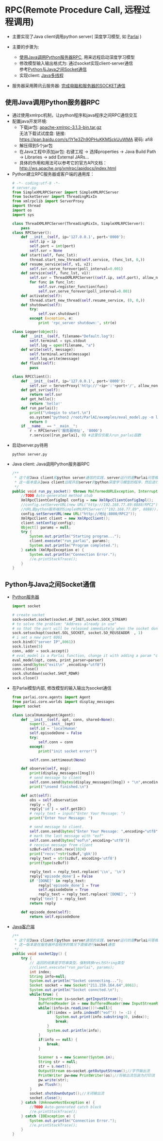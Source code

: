 # RPC(Remote Procedure Call, 远程过程调用)

* 主要实现了Java client调用python server( 深度学习模型, 如 [Parlai](https://github.com/facebookresearch/ParlAI) )
* 主要的步骤为:
  * [使用Java调用Python服务器RPC](http://bbs.it-home.org/thread-68527-1-1.html), 用来远程启动深度学习模型
  * 修改模型输入输出格式为: 通过socket实现client-server通信<br>
    参考[Python与Java之间Socket通信](https://blog.csdn.net/ChenTianSaber/article/details/52274257?locationNum=4)
  * 实现client: [Java多线程](https://www.cnblogs.com/GarfieldEr007/p/5746362.html)
  
* 服务器采用腾讯云服务器: [完成电脑和服务器的SOCKET通信](http://bbs.qcloud.com/thread-21376-1-1.html)

## 使用Java调用Python服务器RPC

* 通过使用xmlrpc机制，让python程序和java程序之间RPC通信交互
* 配置java开发环境:
  * 下载jar包: [apache-xmlrpc-3.1.3-bin.tar.gz](https://archive.apache.org/dist/ws/xmlrpc/binaries/apache-xmlrpc-3.1.3-bin.tar.gz)<br>
    无法下载试试度盘: 链接: https://pan.baidu.com/s/1Y1e3Zh90PHuKKMSckUuWMA 密码: afi8
  * 解压得到5个jar包
  * 在Java工程中添加jar包: 右键工程 -> 选择properties -> Java Build Path -> Libraries -> add External JARs...
  * 具体的作用和用法可以参考它的官方API文档：http://ws.apache.org/xmlrpc/apidocs/index.html
* Python建立RPC服务器或客户端的通用库：
   ```python
   # -*- coding:utf-8 -*-
   # server.py
   from SimpleXMLRPCServer import SimpleXMLRPCServer
   from SocketServer import ThreadingMixIn
   from xmlrpclib import ServerProxy
   import thread
   import os
   import sys

   class ThreadXMLRPCServer(ThreadingMixIn, SimpleXMLRPCServer):
       pass
   class RPCServer():
       def __init__(self, ip='127.0.0.1', port='8000'):
           self.ip = ip
           self.port = int(port)
           self.svr = None
       def start(self, func_lst):
           thread.start_new_thread(self.service, (func_lst, 0,))
       def resume_service(self, v1, v2):
           self.svr.serve_forever(poll_interval=0.001)
       def service(self, func_lst, v1):
           self.svr = ThreadXMLRPCServer((self.ip, self.port), allow_none=True)
           for func in func_lst:
               self.svr.register_function(func)
               self.svr.serve_forever(poll_interval=0.001)
       def activate(self):
           thread.start_new_thread(self.resume_service, (0, 0,))
       def shutdown(self):
           try:
               self.svr.shutdown()
           except Exception, e:
               print 'rpc_server shutdown:', str(e)

   class Logger(object):
       def __init__(self, filename="Default.log"):
           self.terminal = sys.stdout
           self.log = open(filename, "a")
       def write(self, message):
           self.terminal.write(message)
           self.log.write(message)
       def flush(self):
           pass

   class RPCClient():
       def __init__(self, ip='127.0.0.1', port='8000'):
           self.svr = ServerProxy('http://'+ip+':'+port+'/', allow_none=True, use_datetime=True)
       def get_svr(self):
           return self.svr
       def get_hello():
           return 'hello!'
       def run_parlai():
           print("\nbegin to start.\n")
           os.system("python3 /root/ParlAI/examples/eval_model.py -m local_human -t babi:Task1k:1 -dt valid")
           return 0
       if __name__ == "__main__":
           r = RPCServer('服务器地址', '8000')
           r.service([run_parlai], 0) #这里仅仅载入run_parlai函数
   ```
 * 启动server.py待用
   ```shell
   python server.py
   ```
 * Java client: Java调用Python服务器RPC
   ```java
   /**
    * 这个是Java client和python server通信的实践，server运行的是Parlai问答模型
    * 这一版本是从Java client远程开启server的python深度学习模型的程序，然后进行socket通信 
    */
   public void run_py_socket() throws MalformedURLException, InterruptedException {
       //TODO Auto-generated method stub
       XmlRpcClientConfigImpl config = new XmlRpcClientConfigImpl();
       //config.setServerURL(new URL("http://192.168.77.89:8888/RPC2"));
       //URL是python服务端的SimpleXMLRPCServer(("192.168.77.89", 8888))，注意http和/RPC2
       config.setServerURL(new URL("http://地址:8000/RPC2"));
       XmlRpcClient client = new XmlRpcClient();
       client.setConfig(config);
       Object[] params = null;
       try {
           System.out.println("Starting program...");
           client.execute("run_parlai", params);
           System.out.println("Program completed.");
       } catch (XmlRpcException e) {
           System.out.println("Connection Error.");
           //e.printStackTrace();
       }
   }
   ```

## Python与Java之间Socket通信

* [Python服务器](http://www.runoob.com/python/python-socket.html)
  ```python
  import socket
  
  # create socket
  sock=socket.socket(socket.AF_INET,socket.SOCK_STREAM)
  # to solve the problem: "Address already in use"
  # so that the port will be released immediately when the socket done.
  sock.setsockopt(socket.SOL_SOCKET, socket.SO_REUSEADDR  , 1)
  # i set a new port 8061
  sock.bind(("server IP",8061))
  sock.listen(5)
  conn, addr = sock.accept()
  # eval_model is a Parlai function, change it with adding a param "conn"
  eval_model(opt, conn, print_parser=parser)
  conn.send(bytes("exit\n" ,encoding="utf8"))
  conn.close()
  sock.shutdown(socket.SHUT_RDWR)
  sock.close()
  ```
* 在Parlai模型内部, 修改模型的输入输出为socket通信
  ```python
  from parlai.core.agents import Agent
  from parlai.core.worlds import display_messages
  import socket

  class LocalHumanAgent(Agent):
      def __init__(self, opt, conn, shared=None):
          super().__init__(opt)
          self.id = 'localHuman'
          self.episodeDone = False
          try:
              self.conn = conn
          except:
              print("init socket error!")

          self.conn.settimeout(None)

      def observe(self, msg):
          print(display_messages([msg]))
          # send message to client
          self.conn.send(bytes(display_messages([msg]) + "\n",encoding="utf8"))
          print("\nsend finished.\n")

      def act(self):
          obs = self.observation
          reply = {}
          reply['id'] = self.getID()
          # reply_text = input("Enter Your Message: ")
          print("Enter Your Message: ")

          # send message to client.
          self.conn.send(bytes("Enter Your Message: ",encoding="utf8"))
          # mark the last message with "eof"
          self.conn.send(bytes("eof\n",encoding="utf8"))
          # receive message from client
          szBuf=self.conn.recv(1024)
          print("recv:"+str(szBuf,'gbk'))
          reply_text = str(szBuf, encoding='utf8')
          print(type(szBuf))

          reply_text = reply_text.replace('\\n', '\n')
          reply['episode_done'] = False
          if '[DONE]' in reply_text:
              reply['episode_done'] = True
              self.episodeDone = True
              reply_text = reply_text.replace('[DONE]', '')
          reply['text'] = reply_text
          return reply

      def episode_done(self):
          return self.episodeDone
  ```
* [Java客户端](https://blog.csdn.net/ChenTianSaber/article/details/52274257)
  ```java
  /**
   * 这个是Java client和python server通信的实践，server运行的是Parlai问答模型
   * 这一版本是在服务器开启程序的情况下直接进行socket通信
   */
  public void socket2py() {
      try {
          // 返回的结果是字符串类型，强制转换res为String类型
          //client.execute("run_parlai", params);
          int index;
          String info=null;
          System.out.println("Socket connecting...");
          Socket socket = new Socket("211.159.164.64",8061);
          System.out.println("Socket conncted.\n");
          while(true) {
              InputStream is=socket.getInputStream();
              BufferedReader in = new BufferedReader(new InputStreamReader(is));
              while((info=in.readLine())!=null){     
                  if((index = info.indexOf("eof")) != -1) {
                      System.out.print(info.substring(0, index));
                      break;
                  }
                  System.out.println(info);
              }
              if(info == null) {
                  break;
              }

              Scanner s = new Scanner(System.in);
              String str = null;
              str = s.next();
              OutputStream os=socket.getOutputStream();//字节输出流
              PrintWriter pw=new PrintWriter(os);//将输出流包装为打印流
              pw.write(str);
              pw.flush();            
          }
          socket.shutdownOutput();//关闭输出流
          socket.close();
      } catch (UnknownHostException e) {
          //TODO Auto-generated catch block
          //e.printStackTrace();
      } catch (IOException e) {
          System.out.println("Connection Error.");
          //e.printStackTrace();
      }
  }
  ```
  
  
